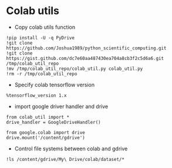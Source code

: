 # Colab utils

* Copy colab utils function

```
!pip install -U -q PyDrive
!git clone https://github.com/Joshua1989/python_scientific_computing.git
!git clone https://gist.github.com/dc7e60aa487430ea704a8cb3f2c5d6a6.git /tmp/colab_util_repo
!mv /tmp/colab_util_repo/colab_util.py colab_util.py 
!rm -r /tmp/colab_util_repo
```
* Specify colab tensorflow version

```
%tensorflow_version 1.x
```

* import google driver handler and drive

```
from colab_util import *
drive_handler = GoogleDriveHandler()
```

```
from google.colab import drive
drive.mount('/content/gdrive')
```

* Control file systems between colab and gdrive

```
!ls /content/gdrive/My\ Drive/colab/dataset/*
```
